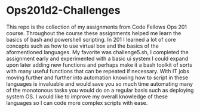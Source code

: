 # Ops201d2-Challenges

  This repo is the collection of my assignments from Code Fellows Ops 201 course. Throughout the course these assignments helped me learn the basics of bash and powershell scripting. In 201 I learned a lot of core concepts such as how to use virtual box and the basics of the aformentioned languages. My favorite was challenge5.sh, I completed the assignment early and experimented with a basic ui system I could expand upon later adding new functions and perhaps make it a bash toolkit of sorts with many useful functions that can be repeated if necessary. With IT jobs moving further and further into automation knowing how to script in these languages is invaluable and would save you so much time automating many of the monotonous tasks you would do on a regular basis such as deploying system OS. I would like to improve my overall knowledge of these languages so I can code more complex scripts with ease.
